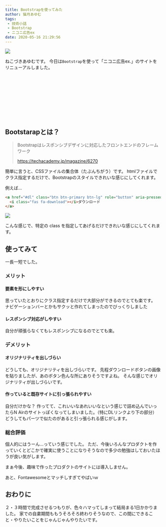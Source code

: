 ```yaml
---
title: Bootstrapを使ってみた
author: 猫月あゆむ
tags:
 - 技術小話
 - Bootstrap
 - ニコニ広告ex
date: 2020-05-16 21:29:56
---
```


![](https://pbs.twimg.com/media/EYI1HMhUMAEtHqq?format=jpg&name=large)

<!-- more -->

ねこづきあゆむです。
今日は`Bootstrap`を使って「ニコニ広告ex.」のサイトをリニューアルしました。

<div class="iframely-embed"><div class="iframely-responsive" style="height: 140px; padding-bottom: 0;"><a href="https://nekozuki.me/makes/nicoad-ex" data-iframely-url="//cdn.iframe.ly/api/iframe?url=https%3A%2F%2Fnekozuki.me%2Fmakes%2Fnicoad-ex%2F&amp;key=093555d64fd366dc31a449442216cdec&amp;iframe=card-small"></a></div></div><script async src="//cdn.iframe.ly/embed.js" charset="utf-8"></script>

## Bootstarapとは？

> Bootstrapはレスポンシブデザインに対応したフロントエンドのフレームワーク
>
> https://techacademy.jp/magazine/6270

簡単に言うと、CSSファイルの集合体（たぶんちがう）です。
htmlファイルでクラス指定するだけで、Bootstrapのスタイルできれいな感じにしてくれます。

例えば...

```html index.html
<a href="#dl" class="btn btn-primary btn-lg" role="button" aria-pressed="true">
  <i class="fas fa-download"></i>ダウンロード
</a>
```

![](https://media.discordapp.net/attachments/542501461439938596/711198089221898249/unknown.png)

こんな感じで、特定の class を指定してあげるだけできれいな感じにしてくれます。

## 使ってみて
一長一短でした。

### メリット
#### 要素を形にしやすい
思っていたとおりにクラス指定するだけで大部分ができるのでとても楽です。
ナビゲーションバーとかもサクッと作れてしまったのでびっくりしました

#### レスポンシブ対応がしやすい
自分が頑張らなくてもレスポンシブになるのでとても楽。

### デメリット
#### オリジナリティを出しづらい
どうしても、オリジナリティを出しづらいです。
先程ダウンロードボタンの画像を貼りましたが、あのボタン色んな所にありそうですよね。
そんな感じでオリジナリティが出しづらいです。

#### 作っていると既存サイトに引っ張られやすい
自分だけかな？
作ってて、これいいなあれいいなという感じで詰め込んでいったらN Airのサイトっぽくなってしまいました。（特にDLリンクより下の部分）
どうしてもパーツで似たのがあると引っ張られる感じがします。

### 総合評価
個人的にはうーん...っていう感じでした。
ただ、今後いろんなプロダクトを作っていくとどこかで確実に使うことになりそうなので多少の勉強はしておいたほうが良い気がします。

まぁ今後、趣味で作ったプロダクトのサイトには導入しません。

あと、Fontawesomeとマッチしすぎてやばいｗ

## おわりに
２・３時間で完成させるつもりが、色々ハマってしまって結局まる1日かかりました。
家での自粛期間ももうそろそろ終わりそうなので、この間にできること・やりたいことをじゃんじゃんやりたいです。